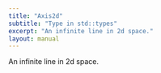 ```yaml
---
title: "Axis2d"
subtitle: "Type in std::types"
excerpt: "An infinite line in 2d space."
layout: manual
---
```


An infinite line in 2d space.






